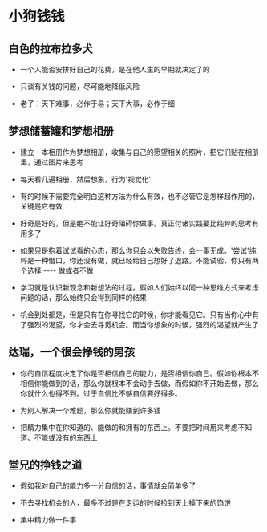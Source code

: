 # 小狗钱钱

## 白色的拉布拉多犬

* 一个人能否安排好自己的花费，是在他人生的早期就决定了的

* 只谈有关钱的问题，尽可能地降低风险

* 老子：天下难事，必作于易；天下大事，必作于细

## 梦想储蓄罐和梦想相册

* 建立一本相册作为梦想相册，收集与自己的愿望相关的照片，把它们贴在相册里，通过图片来思考

* 每天看几遍相册，然后想象，行为'视觉化'

* 有的时候不需要完全明白这种方法为什么有效，也不必管它是怎样起作用的，关键是它有效

* 好奇是好的，但是绝不能让好奇阻碍你做事。真正付诸实践要比纯粹的思考有用多了

* 如果只是抱着试试看的心态，那么你只会以失败告终，会一事无成。'尝试'纯粹是一种借口，你还没有做，就已经给自己想好了退路。不能试验，你只有两个选择 ---- 做或者不做

* 学习就是认识新观念和新想法的过程。假如人们始终以同一种思维方式来考虑问题的话，那么始终只会得到同样的结果

* 机会到处都是，但是只有在你寻找它的时候，你才能看见它。只有当你心中有了强烈的渴望，你才会去寻觅机会。而当你想象的时候，强烈的渴望就产生了

## 达瑞，一个很会挣钱的男孩

* 你的自信程度决定了你是否相信自己的能力，是否相信你自己。假如你根本不相信你能做到的话，那么你就根本不会动手去做，而假如你不开始去做，那么你就什么也得不到。过于自信比不够自信要好得多。

* 为别人解决一个难题，那么你就能赚到许多钱

* 把精力集中在你知道的、能做的和拥有的东西上。不要把时间用来考虑不知道、不能或没有的东西上

## 堂兄的挣钱之道

* 假如我对自己的能力多一分自信的话，事情就会简单多了

* 不去寻找机会的人，最多不过是在走运的时候捡到天上掉下来的馅饼

* 集中精力做一件事